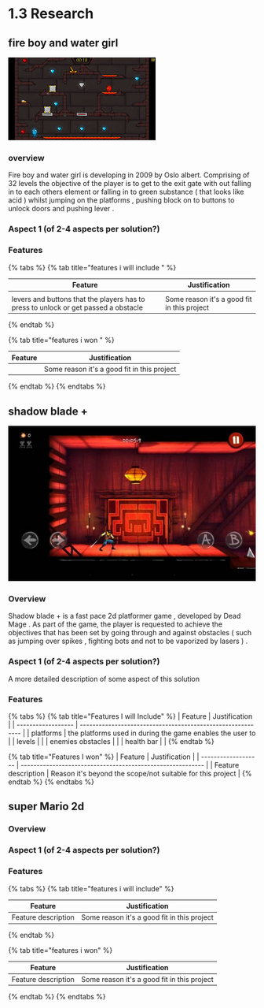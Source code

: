 # 1.3 Research

## fire boy and water girl&#x20;

![this image is a accurate depiction  of the video game am taking inspiration from ](<../.gitbook/assets/image (1).png>)

### overview&#x20;

Fire boy and water girl is developing in 2009 by Oslo albert. Comprising of 32 levels the objective of the player is to get to the exit gate with out falling in to each others  element or falling in to green substance ( that looks like acid ) whilst jumping on the platforms , pushing block on to buttons to unlock doors and pushing lever .&#x20;

### Aspect 1 (of 2-4 aspects per solution?)



### Features&#x20;

{% tabs %}
{% tab title="features i will include " %}


| Feature                                                                              | Justification                               |
| ------------------------------------------------------------------------------------ | ------------------------------------------- |
|                                                                                      |                                             |
| levers and buttons that the players has to press to unlock or get passed a obstacle  | Some reason it's a good fit in this project |
{% endtab %}

{% tab title="features i won " %}


| Feature | Justification                               |
| ------- | ------------------------------------------- |
|         | Some reason it's a good fit in this project |
{% endtab %}
{% endtabs %}



## shadow blade +&#x20;

![](<../.gitbook/assets/image (4).png>)

### Overview

Shadow blade + is a fast pace 2d platformer game , developed by Dead Mage . As part of the game, the player is requested to achieve the objectives that has been set by going through and against obstacles ( such as jumping over spikes , fighting bots and not to be vaporized by lasers ) .&#x20;

### Aspect 1 (of 2-4 aspects per solution?)

A more detailed description of some aspect of this solution

### Features

{% tabs %}
{% tab title="Features I will Include" %}
| Feature            | Justification                                               |
| ------------------ | ----------------------------------------------------------- |
| platforms          |  the platforms used in during the game enables the user to  |
|  levels            |                                                             |
| enemies obstacles  |                                                             |
| health bar         |                                                             |
{% endtab %}

{% tab title="Features I won" %}
| Feature             | Justification                                              |
| ------------------- | ---------------------------------------------------------- |
| Feature description | Reason it's beyond the scope/not suitable for this project |
{% endtab %}
{% endtabs %}

## super Mario 2d&#x20;

### Overview

### Aspect 1 (of 2-4 aspects per solution?)



### Features&#x20;

{% tabs %}
{% tab title="features i will include" %}


| Feature             | Justification                               |
| ------------------- | ------------------------------------------- |
| Feature description | Some reason it's a good fit in this project |
{% endtab %}

{% tab title="features i won" %}


| Feature             | Justification                               |
| ------------------- | ------------------------------------------- |
| Feature description | Some reason it's a good fit in this project |
{% endtab %}
{% endtabs %}
